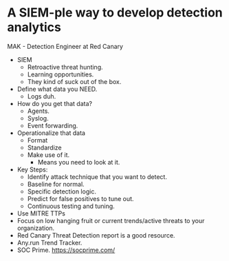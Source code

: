 # A SIEM-ple way to develop detection analytics

MAK - Detection Engineer at Red Canary

- SIEM
	- Retroactive threat hunting.
	- Learning opportunities.
	- They kind of suck out of the box. 
- Define what data you NEED.
	- Logs duh.
- How do you get that data? 
	- Agents. 
	- Syslog. 
	- Event forwarding. 
- Operationalize that data
	- Format
	- Standardize
	- Make use of it. 
		- Means you need to look at it.
- Key Steps: 
	- Identify attack technique that you want to detect.
	- Baseline for normal. 
	- Specific detection logic.
	- Predict for false positives to tune out.
	- Continuous testing and tuning.
- Use MITRE TTPs
- Focus on low hanging fruit or current trends/active threats to your organization.
- Red Canary Threat Detection report is a good resource. 
- Any.run Trend Tracker. 
- SOC Prime. https://socprime.com/
